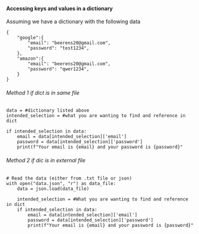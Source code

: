 #### Accessing keys and values in a dictionary
Assuming we have a dictionary with the following data
```
{
    "google":{
        "email": "beerens20@gmail.com",
        "password": "test1234",
    },    
    "amazon":{
        "email": "beerens20@gmail.com",
        "password": "qwer1234",
    }
}
```

###### Method 1 if dict is in same file
```
data = #dictionary listed above
intended_selection = #what you are wanting to find and reference in dict

if intended_selection in data:
    email = data[intended_selection]['email']
    password = data[intended_selection]['password']
    print(f"Your email is {email} and your password is {password}"
```

###### Method 2 if dic is in external file
```
# Read the data (either from .txt file or json)
with open("data.json", "r") as data_file:
    data = json.load(data_file)
    
    intended_selection = #What you are wanting to find and reference in dict
    if intended_selection in data:
        email = data[intended_selection]['email']
        password = data[intended_selection]['password']
        print(f"Your email is {email} and your password is {password}"
```
